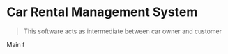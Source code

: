 # Car Rental Management System

> This  software acts as intermediate between car owner and customer

Main f
